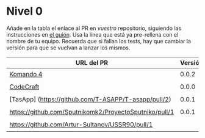 # Nivel 0

Añade en la tabla el enlace al PR en *vuestro* repositorio, siguiendo las
instrucciones en [el guión](http://jj.github.io/MPDA-IS/doc/0.Repositorio). Usa
la línea que está ya pre-rellena con el nombre de tu equipo. Recuerda que si
fallan los tests, hay que cambiar la versión para que se vuelvan a lanzar los
mismos.

| URL del PR | Versión | Alcanzado |
|------------|---------|-----------|
| [Komando 4](https://github.com/Komando4ediae/komando4Project/pull/2)  | 0.0.2        |      👍     |
| [CodeCraft](https://github.com/Codecr-ft/TurnoGen/pull/1)  |     0.0.0    |    👍        |
| [TasApp] (https://github.com/T-ASAPP/T-asapp/pull/2)    | 0.0.1        |       👍    |
| https://github.com/Sputnikomk2/ProyectoSputniko/pull/1   | 0.0.1      |      👍     |
| https://github.com/Artur-Sultanov/USSR90/pull/1 | | 👍|
